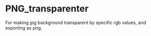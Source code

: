 # PNG_transparenter
For making jpg background transparent by specific rgb values, and exporting as png. 
